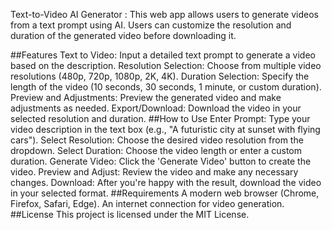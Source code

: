 Text-to-Video AI Generator :
This web app allows users to generate videos from a text prompt using AI. Users can customize the resolution and duration of the generated video before downloading it.

##Features
Text to Video: Input a detailed text prompt to generate a video based on the description.
Resolution Selection: Choose from multiple video resolutions (480p, 720p, 1080p, 2K, 4K).
Duration Selection: Specify the length of the video (10 seconds, 30 seconds, 1 minute, or custom duration).
Preview and Adjustments: Preview the generated video and make adjustments as needed.
Export/Download: Download the video in your selected resolution and duration.
##How to Use
Enter Prompt: Type your video description in the text box (e.g., "A futuristic city at sunset with flying cars").
Select Resolution: Choose the desired video resolution from the dropdown.
Select Duration: Choose the video length or enter a custom duration.
Generate Video: Click the 'Generate Video' button to create the video.
Preview and Adjust: Review the video and make any necessary changes.
Download: After you're happy with the result, download the video in your selected format.
##Requirements
A modern web browser (Chrome, Firefox, Safari, Edge).
An internet connection for video generation.
##License
This project is licensed under the MIT License.